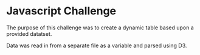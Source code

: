 # Javascript Challenge

The purpose of this challenge was to create a dynamic table based upon a provided datatset.

Data was read in from a separate file as a variable and parsed using D3.